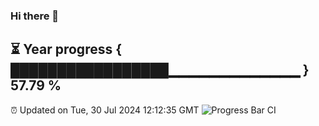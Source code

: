 ### Hi there 👋
⏳ Year progress { █████████████████▁▁▁▁▁▁▁▁▁▁▁▁▁ } 57.79 %
---
⏰ Updated on Tue, 30 Jul 2024 12:12:35 GMT
![Progress Bar CI](https://github.com/Moyi321/Moyi321/workflows/Progress%20Bar%20CI/badge.svg)
